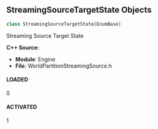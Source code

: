 ## StreamingSourceTargetState Objects

```python
class StreamingSourceTargetState(EnumBase)
```

Streaming Source Target State

**C++ Source:**

- **Module**: Engine
- **File**: WorldPartitionStreamingSource.h

<a id="unreal.StreamingSourceTargetState.LOADED"></a>

#### LOADED

0

<a id="unreal.StreamingSourceTargetState.ACTIVATED"></a>

#### ACTIVATED

1

<a id="unreal.EvaluateCurveTableResult"></a>